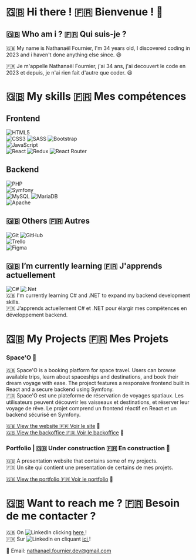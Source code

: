 # 🇬🇧 Hi there ! 🇫🇷 Bienvenue ! 👋

## 🇬🇧 Who am i ? 🇫🇷 Qui suis-je ?

🇬🇧 My name is Nathanaël Fournier, I'm 34 years old, I discovered coding in 2023 and i haven't done anything else since. 😆

🇫🇷 Je m'appelle Nathanaël Fournier, j'ai 34 ans, j'ai decouvert le code en 2023 et depuis, je n'ai rien fait d'autre que coder. 😆

# 🇬🇧 My skills 🇫🇷 Mes compétences

## Frontend

![HTML5](https://img.shields.io/badge/html5-%23E34F26.svg?style=for-the-badge&logo=html5&logoColor=white)  
![CSS3](https://img.shields.io/badge/css3-%231572B6.svg?style=for-the-badge&logo=css3&logoColor=white)
![SASS](https://img.shields.io/badge/SASS-hotpink.svg?style=for-the-badge&logo=SASS&logoColor=white)
![Bootstrap](https://img.shields.io/badge/bootstrap-%238511FA.svg?style=for-the-badge&logo=bootstrap&logoColor=white)  
![JavaScript](https://img.shields.io/badge/javascript-%23323330.svg?style=for-the-badge&logo=javascript&logoColor=%23F7DF1E)  
![React](https://img.shields.io/badge/react-%2320232a.svg?style=for-the-badge&logo=react&logoColor=%2361DAFB)
![Redux](https://img.shields.io/badge/redux-%23593d88.svg?style=for-the-badge&logo=redux&logoColor=white)
![React Router](https://img.shields.io/badge/React_Router-CA4245?style=for-the-badge&logo=react-router&logoColor=white)

## Backend

![PHP](https://img.shields.io/badge/php-%23777BB4.svg?style=for-the-badge&logo=php&logoColor=white)  
![Symfony](https://img.shields.io/badge/symfony-%23000000.svg?style=for-the-badge&logo=symfony&logoColor=white)  
![MySQL](https://img.shields.io/badge/mysql-4479A1.svg?style=for-the-badge&logo=mysql&logoColor=white)
![MariaDB](https://img.shields.io/badge/MariaDB-003545?style=for-the-badge&logo=mariadb&logoColor=white)  
![Apache](https://img.shields.io/badge/apache-%23D42029.svg?style=for-the-badge&logo=apache&logoColor=white)

## 🇬🇧 Others 🇫🇷 Autres

![Git](https://img.shields.io/badge/git-%23F05033.svg?style=for-the-badge&logo=git&logoColor=white)
![GitHub](https://img.shields.io/badge/github-%23121011.svg?style=for-the-badge&logo=github&logoColor=white)  
![Trello](https://img.shields.io/badge/Trello-%23026AA7.svg?style=for-the-badge&logo=Trello&logoColor=white)  
![Figma](https://img.shields.io/badge/figma-%23F24E1E.svg?style=for-the-badge&logo=figma&logoColor=white)

## 🇬🇧 I’m currently learning 🇫🇷 J'apprends actuellement
![C#](https://img.shields.io/badge/c%23-%23239120.svg?style=for-the-badge&logo=csharp&logoColor=white)
![.Net](https://img.shields.io/badge/.NET-5C2D91?style=for-the-badge&logo=.net&logoColor=white)  
🇬🇧 I'm currently learning C# and .NET to expand my backend development skills.  
🇫🇷 J’apprends actuellement C# et .NET pour élargir mes compétences en développement backend.

# 🇬🇧 My Projects 🇫🇷 Mes Projets

### Space'O 🚀 

🇬🇧 Space'O is a booking platform for space travel. Users can browse available trips, learn about spaceships and destinations, and book their dream voyage with ease. The project features a responsive frontend built in React and a secure backend using Symfony.  
🇫🇷 Space'O est une plateforme de réservation de voyages spatiaux. Les utilisateurs peuvent découvrir les vaisseaux et destinations, et réserver leur voyage de rêve. Le projet comprend un frontend réactif en React et un backend sécurisé en Symfony.

[🇬🇧 View the website 🇫🇷 Voir le site](https://space-o.nathanaelfournier.fr/) 👀  
[🇬🇧 View the backoffice 🇫🇷 Voir le backoffice](https://api-space-o.nathanaelfournier.fr/) 👀

### Portfolio | 🇬🇧 Under construction 🇫🇷 En construction 🚧  

🇬🇧 A presentation website that contains some of my projects.  
🇫🇷 Un site qui contient une presentation de certains de mes projets. 

[🇬🇧 View the portfolio 🇫🇷 Voir le portfolio](https://nathanaelfournier.fr/) 👀

# 🇬🇧 Want to reach me ? 🇫🇷 Besoin de me contacter ?

🇬🇧 On ![LinkedIn](https://img.shields.io/badge/linkedin-%230077B5.svg?style=for-the-badge&logo=linkedin&logoColor=white) clicking [here ](https://www.linkedin.com/in/nathanaelfournier) !  
🇫🇷 Sur ![LinkedIn](https://img.shields.io/badge/linkedin-%230077B5.svg?style=for-the-badge&logo=linkedin&logoColor=white) en cliquant [ici ](https://www.linkedin.com/in/nathanaelfournier) !

📧 Email: [nathanael.fournier.dev@gmail.com](mailto:nathanael.fournier@gmail.com)
